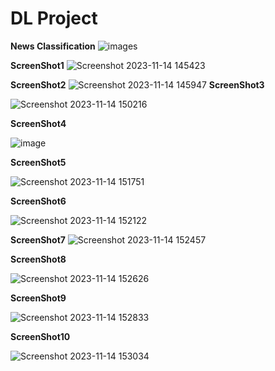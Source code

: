 # DL Project
**News Classification**
![images](https://github.com/TripathyRohit/Projects/assets/138881913/0753d705-b589-486b-870e-c42650161eef)

**ScreenShot1**
![Screenshot 2023-11-14 145423](https://github.com/TripathyRohit/Projects/assets/138881913/6516fb27-05f9-4ff7-9186-476a67b8eb33)

**ScreenShot2**
![Screenshot 2023-11-14 145947](https://github.com/TripathyRohit/Projects/assets/138881913/96973d35-8333-4ad5-8eca-7a4e22aaac3b)
**ScreenShot3**

![Screenshot 2023-11-14 150216](https://github.com/TripathyRohit/Projects/assets/138881913/cda20c7a-73ed-4836-9bef-13d171bf2286)

**ScreenShot4**

![image](https://github.com/TripathyRohit/Projects/assets/138881913/c23533b0-5029-4e6e-a6c8-f94baac70708)

**ScreenShot5**


![Screenshot 2023-11-14 151751](https://github.com/TripathyRohit/Projects/assets/138881913/1187f8b1-3d8b-4b05-846b-d48e312a29be)

**ScreenShot6**

![Screenshot 2023-11-14 152122](https://github.com/TripathyRohit/Projects/assets/138881913/2be57f70-afd8-466a-977a-d8f8ec69066b)

**ScreenShot7**
![Screenshot 2023-11-14 152457](https://github.com/TripathyRohit/Projects/assets/138881913/016dd42d-367f-41ce-854e-04bdf2df7ec5)

**ScreenShot8**

![Screenshot 2023-11-14 152626](https://github.com/TripathyRohit/Projects/assets/138881913/92657958-6541-43ca-ba58-5570ad814451)

**ScreenShot9**

![Screenshot 2023-11-14 152833](https://github.com/TripathyRohit/Projects/assets/138881913/c5a03ffe-9867-4fe3-8f6a-409aaa559b61)

**ScreenShot10**

![Screenshot 2023-11-14 153034](https://github.com/TripathyRohit/Projects/assets/138881913/7d30daae-4ba4-446d-98e1-55927c891931)
